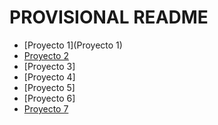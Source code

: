 # PROVISIONAL README

- [Proyecto 1](Proyecto 1)
- [Proyecto 2](Proyecto%202%20-%20La%20red%20dividida)
- [Proyecto 3]
- [Proyecto 4]
- [Proyecto 5]
- [Proyecto 6]
- [Proyecto 7](Proyecto%207%20-%20Bacula/)
